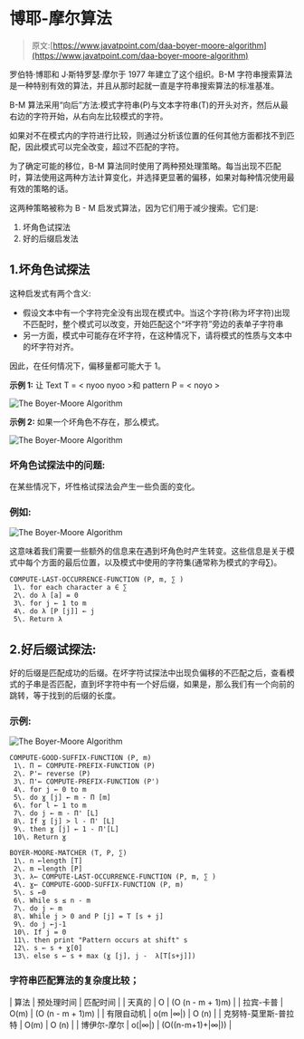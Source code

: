 # 博耶-摩尔算法

> 原文:[https://www.javatpoint.com/daa-boyer-moore-algorithm](https://www.javatpoint.com/daa-boyer-moore-algorithm)

罗伯特·博耶和 J·斯特罗瑟·摩尔于 1977 年建立了这个组织。B-M 字符串搜索算法是一种特别有效的算法，并且从那时起就一直是字符串搜索算法的标准基准。

B-M 算法采用“向后”方法:模式字符串(P)与文本字符串(T)的开头对齐，然后从最右边的字符开始，从右向左比较模式的字符。

如果对不在模式内的字符进行比较，则通过分析该位置的任何其他方面都找不到匹配，因此模式可以完全改变，超过不匹配的字符。

为了确定可能的移位，B-M 算法同时使用了两种预处理策略。每当出现不匹配时，算法使用这两种方法计算变化，并选择更显著的偏移，如果对每种情况使用最有效的策略的话。

这两种策略被称为 B - M 启发式算法，因为它们用于减少搜索。它们是:

1.  坏角色试探法
2.  好的后缀启发法

## 1.坏角色试探法

这种启发式有两个含义:

*   假设文本中有一个字符完全没有出现在模式中。当这个字符(称为坏字符)出现不匹配时，整个模式可以改变，开始匹配这个“坏字符”旁边的表单子字符串
*   另一方面，模式中可能存在坏字符，在这种情况下，请将模式的性质与文本中的坏字符对齐。

因此，在任何情况下，偏移量都可能大于 1。

**示例 1:** 让 Text T = < nyoo nyoo >和 pattern P = < noyo >

![The Boyer-Moore Algorithm](../Images/3503872ded1bce32f0ec6d7f479fd7ec.png)

**示例 2:** 如果一个坏角色不存在，那么模式。

![The Boyer-Moore Algorithm](../Images/bed2d9fdc2daff2f4a466bab2067008e.png)

### 坏角色试探法中的问题:

在某些情况下，坏性格试探法会产生一些负面的变化。

### 例如:

![The Boyer-Moore Algorithm](../Images/60458e948c227b7c67c61f35ef14423d.png)

这意味着我们需要一些额外的信息来在遇到坏角色时产生转变。这些信息是关于模式中每个方面的最后位置，以及模式中使用的字符集(通常称为模式的字母∑)。

```
COMPUTE-LAST-OCCURRENCE-FUNCTION (P, m, ∑ )
 1\. for each character a ∈ ∑
 2\. do λ [a] = 0
 3\. for j ← 1 to m
 4\. do λ [P [j]] ← j
 5\. Return λ

```

## 2.好后缀试探法:

好的后缀是匹配成功的后缀。在坏字符试探法中出现负偏移的不匹配之后，查看模式的子串是否匹配，直到坏字符中有一个好后缀，如果是，那么我们有一个向前的跳转，等于找到的后缀的长度。

### 示例:

![The Boyer-Moore Algorithm](../Images/097f49a09d9ff51dda14e349f3a967b8.png)

```
COMPUTE-GOOD-SUFFIX-FUNCTION (P, m)
 1\. Π ← COMPUTE-PREFIX-FUNCTION (P)
 2\. P'← reverse (P)
 3\. Π'← COMPUTE-PREFIX-FUNCTION (P')
 4\. for j ← 0 to m
 5\. do ɣ [j] ← m - Π [m]
 6\. for l ← 1 to m
 7\. do j ← m - Π' [L]
 8\. If ɣ [j] > l - Π' [L]
 9\. then ɣ [j] ← 1 - Π'[L]
 10\. Return ɣ

```

```
BOYER-MOORE-MATCHER (T, P, ∑)
 1\. n ←length [T]
 2\. m ←length [P]
 3\. λ← COMPUTE-LAST-OCCURRENCE-FUNCTION (P, m, ∑ )
 4\. ɣ← COMPUTE-GOOD-SUFFIX-FUNCTION (P, m)
 5\. s ←0
 6\. While s ≤ n - m
 7\. do j ← m
 8\. While j > 0 and P [j] = T [s + j]
 9\. do j ←j-1
 10\. If j = 0
 11\. then print "Pattern occurs at shift" s
 12\. s ← s + ɣ[0]
 13\. else s ← s + max (ɣ [j], j -  λ[T[s+j]])

```

### 字符串匹配算法的复杂度比较；

| 算法 | 预处理时间 | 匹配时间 |
| 天真的 | O | (O (n - m + 1)m) |
| 拉宾-卡普 | O(m) | (O (n - m + 1)m) |
| 有限自动机 | o(m &#124;∞&#124;) | O (n) |
| 克努特-莫里斯-普拉特 | O(m) | O (n) |
| 博伊尔-摩尔 | o(&#124;∞&#124;) | (O((n-m+1)+&#124;∞&#124;)) |